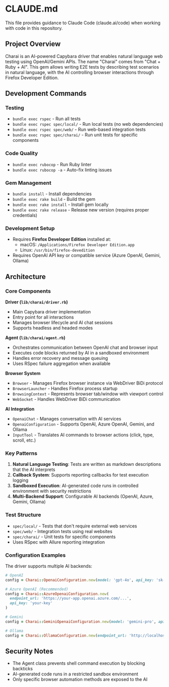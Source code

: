 # CLAUDE.md

This file provides guidance to Claude Code (claude.ai/code) when working with code in this repository.

## Project Overview

Charai is an AI-powered Capybara driver that enables natural language web testing using OpenAI/Gemini APIs. The name "Charai" comes from "Chat + Ruby + AI". This gem allows writing E2E tests by describing test scenarios in natural language, with the AI controlling browser interactions through Firefox Developer Edition.

## Development Commands

### Testing
- `bundle exec rspec` - Run all tests
- `bundle exec rspec spec/local/` - Run local tests (no web dependencies)
- `bundle exec rspec spec/web/` - Run web-based integration tests
- `bundle exec rspec spec/charai/` - Run unit tests for specific components

### Code Quality
- `bundle exec rubocop` - Run Ruby linter
- `bundle exec rubocop -a` - Auto-fix linting issues

### Gem Management
- `bundle install` - Install dependencies
- `bundle exec rake build` - Build the gem
- `bundle exec rake install` - Install gem locally
- `bundle exec rake release` - Release new version (requires proper credentials)

### Development Setup
- Requires **Firefox Developer Edition** installed at:
  - macOS: `/Applications/Firefox Developer Edition.app`
  - Linux: `/usr/bin/firefox-devedition`
- Requires OpenAI API key or compatible service (Azure OpenAI, Gemini, Ollama)

## Architecture

### Core Components

**Driver (`lib/charai/driver.rb`)**
- Main Capybara driver implementation
- Entry point for all interactions
- Manages browser lifecycle and AI chat sessions
- Supports headless and headed modes

**Agent (`lib/charai/agent.rb`)**
- Orchestrates communication between OpenAI chat and browser input
- Executes code blocks returned by AI in a sandboxed environment
- Handles error recovery and message queuing
- Uses RSpec failure aggregation when available

**Browser System**
- `Browser` - Manages Firefox browser instance via WebDriver BiDi protocol
- `BrowserLauncher` - Handles Firefox process startup
- `BrowsingContext` - Represents browser tab/window with viewport control
- `WebSocket` - Handles WebDriver BiDi communication

**AI Integration**
- `OpenaiChat` - Manages conversation with AI services
- `OpenaiConfiguration` - Supports OpenAI, Azure OpenAI, Gemini, and Ollama
- `InputTool` - Translates AI commands to browser actions (click, type, scroll, etc.)

### Key Patterns

1. **Natural Language Testing**: Tests are written as markdown descriptions that the AI interprets
2. **Callback System**: Supports reporting callbacks for test execution logging
3. **Sandboxed Execution**: AI-generated code runs in controlled environment with security restrictions
4. **Multi-Backend Support**: Configurable AI backends (OpenAI, Azure, Gemini, Ollama)

### Test Structure

- `spec/local/` - Tests that don't require external web services
- `spec/web/` - Integration tests using real websites
- `spec/charai/` - Unit tests for specific components
- Uses RSpec with Allure reporting integration

### Configuration Examples

The driver supports multiple AI backends:

```ruby
# OpenAI
config = Charai::OpenaiConfiguration.new(model: 'gpt-4o', api_key: 'sk-...')

# Azure OpenAI (Recommended)
config = Charai::AzureOpenaiConfiguration.new(
  endpoint_url: 'https://your-app.openai.azure.com/...',
  api_key: 'your-key'
)

# Gemini
config = Charai::GeminiOpenaiConfiguration.new(model: 'gemini-pro', api_key: 'your-key')

# Ollama
config = Charai::OllamaConfiguration.new(endpoint_url: 'http://localhost:11434', model: 'llama2')
```

## Security Notes

- The Agent class prevents shell command execution by blocking backticks
- AI-generated code runs in a restricted sandbox environment
- Only specific browser automation methods are exposed to the AI